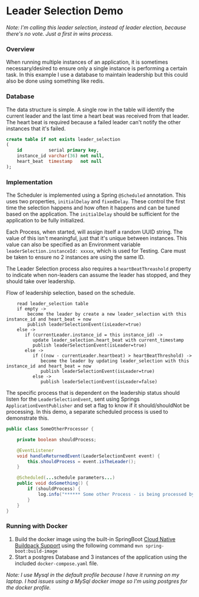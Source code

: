 # Leader Selection Demo
*Note: I'm calling this leader selection, instead of leader election, because there's no vote. Just a first in wins process.*

### Overview
When running multiple instances of an application, it is sometimes necessary/desired to ensure only a single instance is performing a certain task. In this example I use a database to maintain leadership but this could also be done using something like redis.


### Database
The data structure is simple. A single row in the table will identify the current leader and the last time a heart beat was received from that leader. The heart beat is required because a failed leader can't notify the other instances that it's failed.
```sql
create table if not exists leader_selection
(
    id          serial primary key,
    instance_id varchar(36) not null,
    heart_beat  timestamp   not null
);
```


### Implementation
The Scheduler is implemented using a Spring `@Scheduled` annotation. This uses two properties, `initialDelay` and `fixedDelay`. These control the first time the selection happens and how often it happens and can be tuned based on the application.  The `initialDelay` should be sufficient for the application to be fully initialized.

Each Process, when started, will assign itself a random UUID string. The value of this isn't meaningful, just that it's unique between instances. This value can also be specified as an Environment variable `leaderSelection.instanceId: xxxxx`, which is used for Testing. Care must be taken to ensure no 2 instances are using the same ID.
 
The Leader Selection process also requires a `heartBeatThreashold` property to indicate when non-leaders can assume the leader has stopped, and they should take over leadership.

Flow of leadership selection, based on the schedule.
```
    read leader_selection table
    if empty -> 
        become the leader by create a new leader_selection with this instance_id and heart_beat = now
        publish leaderSelectionEvent(isLeader=true)
    else ->
       if (currentLeader.instance_id = this instance_id) ->
          update leader_selection.heart_beat with current_timestamp
          publish leaderSelectionEvent(isLeader=true)
       else ->
          if ((now - currentLeader.heartbeat) > heartBeatThreshold) ->
             become the leader by updating leader_selection with this instance_id and heart_beat = now
             publish leaderSelectionEvent(isLeader=true)
          else ->
             publish leaderSelectionEvent(isLeader=false)

```

The specific process that is dependent on the leadership status should listen for the `LeaderSelectionEvent`, sent using Springs `ApplicationEventPublisher` and set a flag to know if it should/shouldNot be processing.
In this demo, a separate scheduled process is used to demonstrate this.

```java
public class SomeOtherProcessor {

    private boolean shouldProcess;

    @EventListener
    void handleReturnedEvent(LeaderSelectionEvent event) {
        this.shouldProcess = event.isTheLeader();
    }

    @Scheduled(...schedule parameters...)
    public void doSomething() {
        if (shouldProcess) {
            log.info("****** Some other Process - is being processed by instance");
        }
    }
}
```


### Running with Docker

1. Build the docker image using the built-in SpringBoot [Cloud Native Buildpack Support](https://spring.io/blog/2020/08/14/creating-efficient-docker-images-with-spring-boot-2-3)  using the following command `mvn spring-boot:build-image`
1. Start a postgres Database and 3 instances of the application using the included `docker-compose.yaml` file.

*Note: I use Mysql in the default profile because I have it running on my laptop. I had issues using a MySql docker image so I'm using postgres for the docker profile.*
 
